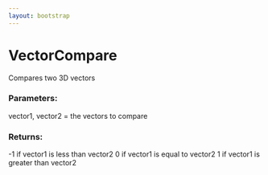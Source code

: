 ```yaml
---
layout: bootstrap
---
```


# VectorCompare

Compares two 3D vectors
        

### Parameters:

vector1, vector2 = the vectors to compare
        

### Returns:


-1 if vector1 is less than vector2
0 if vector1 is equal to vector2
1 if vector1 is greater than vector2
        
